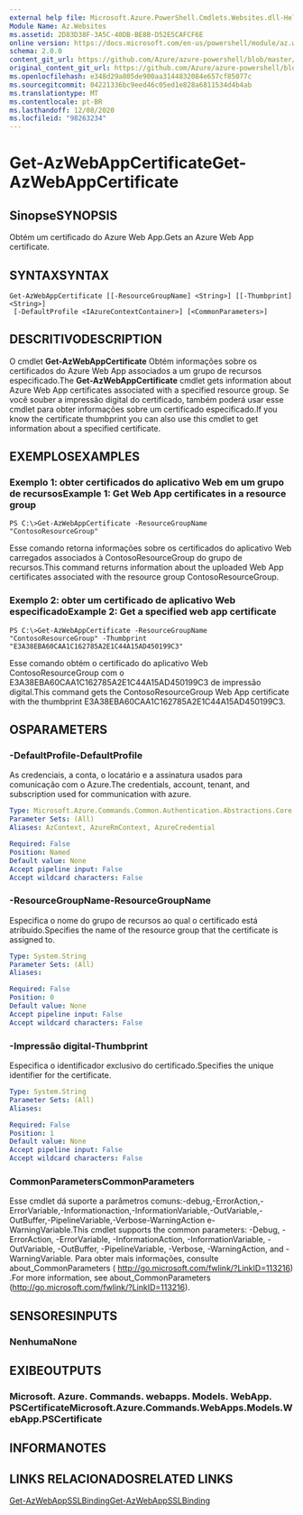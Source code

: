 ```yaml
---
external help file: Microsoft.Azure.PowerShell.Cmdlets.Websites.dll-Help.xml
Module Name: Az.Websites
ms.assetid: 2D83D38F-3A5C-40DB-BE8B-D52E5CAFCF6E
online version: https://docs.microsoft.com/en-us/powershell/module/az.websites/get-azwebappcertificate
schema: 2.0.0
content_git_url: https://github.com/Azure/azure-powershell/blob/master/src/Websites/Websites/help/Get-AzWebAppCertificate.md
original_content_git_url: https://github.com/Azure/azure-powershell/blob/master/src/Websites/Websites/help/Get-AzWebAppCertificate.md
ms.openlocfilehash: e348d29a805de900aa3144832084e657cf85077c
ms.sourcegitcommit: 04221336bc9eed46c05ed1e828a6811534d4b4ab
ms.translationtype: MT
ms.contentlocale: pt-BR
ms.lasthandoff: 12/08/2020
ms.locfileid: "98263234"
---
```

# <span data-ttu-id="8fd7a-101">Get-AzWebAppCertificate</span><span class="sxs-lookup"><span data-stu-id="8fd7a-101">Get-AzWebAppCertificate</span></span>

## <span data-ttu-id="8fd7a-102">Sinopse</span><span class="sxs-lookup"><span data-stu-id="8fd7a-102">SYNOPSIS</span></span>
<span data-ttu-id="8fd7a-103">Obtém um certificado do Azure Web App.</span><span class="sxs-lookup"><span data-stu-id="8fd7a-103">Gets an Azure Web App certificate.</span></span>

## <span data-ttu-id="8fd7a-104">SYNTAX</span><span class="sxs-lookup"><span data-stu-id="8fd7a-104">SYNTAX</span></span>

```
Get-AzWebAppCertificate [[-ResourceGroupName] <String>] [[-Thumbprint] <String>]
 [-DefaultProfile <IAzureContextContainer>] [<CommonParameters>]
```

## <span data-ttu-id="8fd7a-105">DESCRITIVO</span><span class="sxs-lookup"><span data-stu-id="8fd7a-105">DESCRIPTION</span></span>
<span data-ttu-id="8fd7a-106">O cmdlet **Get-AzWebAppCertificate** Obtém informações sobre os certificados do Azure Web App associados a um grupo de recursos especificado.</span><span class="sxs-lookup"><span data-stu-id="8fd7a-106">The **Get-AzWebAppCertificate** cmdlet gets information about Azure Web App certificates associated with a specified resource group.</span></span>
<span data-ttu-id="8fd7a-107">Se você souber a impressão digital do certificado, também poderá usar esse cmdlet para obter informações sobre um certificado especificado.</span><span class="sxs-lookup"><span data-stu-id="8fd7a-107">If you know the certificate thumbprint you can also use this cmdlet to get information about a specified certificate.</span></span>

## <span data-ttu-id="8fd7a-108">EXEMPLOS</span><span class="sxs-lookup"><span data-stu-id="8fd7a-108">EXAMPLES</span></span>

### <span data-ttu-id="8fd7a-109">Exemplo 1: obter certificados do aplicativo Web em um grupo de recursos</span><span class="sxs-lookup"><span data-stu-id="8fd7a-109">Example 1: Get Web App certificates in a resource group</span></span>
```
PS C:\>Get-AzWebAppCertificate -ResourceGroupName "ContosoResourceGroup"
```

<span data-ttu-id="8fd7a-110">Esse comando retorna informações sobre os certificados do aplicativo Web carregados associados à ContosoResourceGroup do grupo de recursos.</span><span class="sxs-lookup"><span data-stu-id="8fd7a-110">This command returns information about the uploaded Web App certificates associated with the resource group ContosoResourceGroup.</span></span>

### <span data-ttu-id="8fd7a-111">Exemplo 2: obter um certificado de aplicativo Web especificado</span><span class="sxs-lookup"><span data-stu-id="8fd7a-111">Example 2: Get a specified web app certificate</span></span>
```
PS C:\>Get-AzWebAppCertificate -ResourceGroupName "ContosoResourceGroup" -Thumbprint "E3A38EBA60CAA1C162785A2E1C44A15AD450199C3"
```

<span data-ttu-id="8fd7a-112">Esse comando obtém o certificado do aplicativo Web ContosoResourceGroup com o E3A38EBA60CAA1C162785A2E1C44A15AD450199C3 de impressão digital.</span><span class="sxs-lookup"><span data-stu-id="8fd7a-112">This command gets the ContosoResourceGroup Web App certificate with the thumbprint E3A38EBA60CAA1C162785A2E1C44A15AD450199C3.</span></span>

## <span data-ttu-id="8fd7a-113">OS</span><span class="sxs-lookup"><span data-stu-id="8fd7a-113">PARAMETERS</span></span>

### <span data-ttu-id="8fd7a-114">-DefaultProfile</span><span class="sxs-lookup"><span data-stu-id="8fd7a-114">-DefaultProfile</span></span>
<span data-ttu-id="8fd7a-115">As credenciais, a conta, o locatário e a assinatura usados para comunicação com o Azure.</span><span class="sxs-lookup"><span data-stu-id="8fd7a-115">The credentials, account, tenant, and subscription used for communication with azure.</span></span>

```yaml
Type: Microsoft.Azure.Commands.Common.Authentication.Abstractions.Core.IAzureContextContainer
Parameter Sets: (All)
Aliases: AzContext, AzureRmContext, AzureCredential

Required: False
Position: Named
Default value: None
Accept pipeline input: False
Accept wildcard characters: False
```

### <span data-ttu-id="8fd7a-116">-ResourceGroupName</span><span class="sxs-lookup"><span data-stu-id="8fd7a-116">-ResourceGroupName</span></span>
<span data-ttu-id="8fd7a-117">Especifica o nome do grupo de recursos ao qual o certificado está atribuído.</span><span class="sxs-lookup"><span data-stu-id="8fd7a-117">Specifies the name of the resource group that the certificate is assigned to.</span></span>

```yaml
Type: System.String
Parameter Sets: (All)
Aliases:

Required: False
Position: 0
Default value: None
Accept pipeline input: False
Accept wildcard characters: False
```

### <span data-ttu-id="8fd7a-118">-Impressão digital</span><span class="sxs-lookup"><span data-stu-id="8fd7a-118">-Thumbprint</span></span>
<span data-ttu-id="8fd7a-119">Especifica o identificador exclusivo do certificado.</span><span class="sxs-lookup"><span data-stu-id="8fd7a-119">Specifies the unique identifier for the certificate.</span></span>

```yaml
Type: System.String
Parameter Sets: (All)
Aliases:

Required: False
Position: 1
Default value: None
Accept pipeline input: False
Accept wildcard characters: False
```

### <span data-ttu-id="8fd7a-120">CommonParameters</span><span class="sxs-lookup"><span data-stu-id="8fd7a-120">CommonParameters</span></span>
<span data-ttu-id="8fd7a-121">Esse cmdlet dá suporte a parâmetros comuns:-debug,-ErrorAction,-ErrorVariable,-Informationaction,-InformationVariable,-OutVariable,-OutBuffer,-PipelineVariable,-Verbose-WarningAction e-WarningVariable.</span><span class="sxs-lookup"><span data-stu-id="8fd7a-121">This cmdlet supports the common parameters: -Debug, -ErrorAction, -ErrorVariable, -InformationAction, -InformationVariable, -OutVariable, -OutBuffer, -PipelineVariable, -Verbose, -WarningAction, and -WarningVariable.</span></span> <span data-ttu-id="8fd7a-122">Para obter mais informações, consulte about_CommonParameters ( http://go.microsoft.com/fwlink/?LinkID=113216) .</span><span class="sxs-lookup"><span data-stu-id="8fd7a-122">For more information, see about_CommonParameters (http://go.microsoft.com/fwlink/?LinkID=113216).</span></span>

## <span data-ttu-id="8fd7a-123">SENSORES</span><span class="sxs-lookup"><span data-stu-id="8fd7a-123">INPUTS</span></span>

### <span data-ttu-id="8fd7a-124">Nenhuma</span><span class="sxs-lookup"><span data-stu-id="8fd7a-124">None</span></span>

## <span data-ttu-id="8fd7a-125">EXIBE</span><span class="sxs-lookup"><span data-stu-id="8fd7a-125">OUTPUTS</span></span>

### <span data-ttu-id="8fd7a-126">Microsoft. Azure. Commands. webapps. Models. WebApp. PSCertificate</span><span class="sxs-lookup"><span data-stu-id="8fd7a-126">Microsoft.Azure.Commands.WebApps.Models.WebApp.PSCertificate</span></span>

## <span data-ttu-id="8fd7a-127">INFORMA</span><span class="sxs-lookup"><span data-stu-id="8fd7a-127">NOTES</span></span>

## <span data-ttu-id="8fd7a-128">LINKS RELACIONADOS</span><span class="sxs-lookup"><span data-stu-id="8fd7a-128">RELATED LINKS</span></span>

[<span data-ttu-id="8fd7a-129">Get-AzWebAppSSLBinding</span><span class="sxs-lookup"><span data-stu-id="8fd7a-129">Get-AzWebAppSSLBinding</span></span>](./Get-AzWebAppSSLBinding.md)


